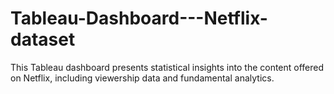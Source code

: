 # Tableau-Dashboard---Netflix-dataset
This Tableau dashboard presents statistical insights into the content offered on Netflix, including viewership data and fundamental analytics.
